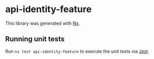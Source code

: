 # api-identity-feature

This library was generated with [Nx](https://nx.dev).

## Running unit tests

Run `nx test api-identity-feature` to execute the unit tests via [Jest](https://jestjs.io).
